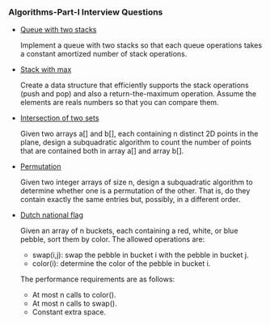 ### Algorithms-Part-I Interview Questions

- [Queue with two stacks](src/QueueWithStacks.java)

    Implement a queue with two stacks so that each queue operations takes a constant amortized number of stack operations.

- [Stack with max](src/StackWithMax.java)

    Create a data structure that efficiently supports the stack operations (push and pop) and also a return-the-maximum operation. Assume the elements are reals numbers so that you can compare them.

- [Intersection of two sets](src/IntersectionTwoSets.java)
    
    Given two arrays a[] and b[], each containing n distinct 2D points in the plane, design a subquadratic algorithm to count the number of points that are contained both in array a[] and array b[].

- [Permutation](src/Permutation.java)
    
    Given two integer arrays of size n, design a subquadratic algorithm to determine whether one is a permutation of the other. That is, do they contain exactly the same entries but, possibly, in a different order.

- [Dutch national flag](src/DutchNationalFlag.java)

    Given an array of n buckets, each containing a red, white, or blue pebble, sort them by color. The allowed operations are:

    - swap(i,j): swap the pebble in bucket i with the pebble in bucket j.
    - color(i): determine the color of the pebble in bucket i.
    
    The performance requirements are as follows:

    - At most n calls to color().
    - At most n calls to swap().
    - Constant extra space.